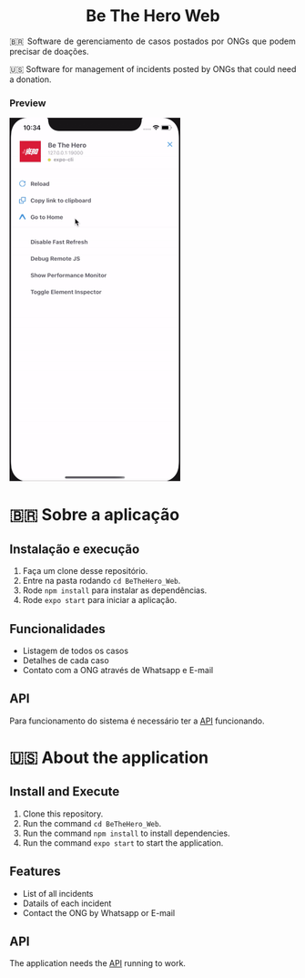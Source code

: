 <h1 align="center">
  Be The Hero Web
</h1>

<p align="justify">🇧🇷 Software de gerenciamento de casos postados por ONGs que podem precisar de doações.</p>

<p align="justify">🇺🇸 Software for management of incidents posted by ONGs that could need a donation.</p>

### Preview

![](https://github.com/matheusmhmelo/BeTheHero_Mobile/blob/master/.github/app.gif)

<h1>🇧🇷 Sobre a aplicação</h1>

## Instalação e execução

1. Faça um clone desse repositório.
2. Entre na pasta rodando `cd BeTheHero_Web`.
3. Rode `npm install` para instalar as dependências.
4. Rode `expo start` para iniciar a aplicação.

## Funcionalidades

- Listagem de todos os casos
- Detalhes de cada caso
- Contato com a ONG através de Whatsapp e E-mail 

## API

Para funcionamento do sistema é necessário ter a [API](https://github.com/matheusmhmelo/BeTheHero_API) funcionando.

<h1>🇺🇸 About the application</h1>

## Install and Execute

1. Clone this repository.
2. Run the command `cd BeTheHero_Web`.
3. Run the command `npm install` to install dependencies.
4. Run the command `expo start` to start the application.

## Features

- List of all incidents
- Datails of each incident
- Contact the ONG by Whatsapp or E-mail

## API

The application needs the [API](https://github.com/matheusmhmelo/BeTheHero_API) running to work.

